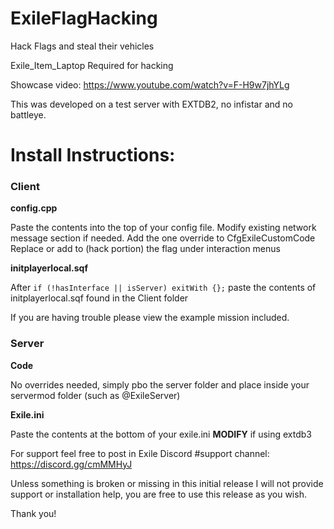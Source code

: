 # ExileFlagHacking
Hack Flags and steal their vehicles

Exile_Item_Laptop Required for hacking

Showcase video: https://www.youtube.com/watch?v=F-H9w7jhYLg

This was developed on a test server with EXTDB2, no infistar and no battleye.


# Install Instructions:

### Client

**config.cpp**

Paste the contents into the top of your config file. Modify existing network message section if needed.
Add the one override to CfgExileCustomCode
Replace or add to (hack portion) the flag under interaction menus

**initplayerlocal.sqf**

After `if (!hasInterface || isServer) exitWith {};` paste the contents of initplayerlocal.sqf found in the Client folder

If you are having trouble please view the example mission included.

### Server

**Code**

No overrides needed, simply pbo the server folder and place inside your servermod folder (such as @ExileServer)

**Exile.ini**

Paste the contents at the bottom of your exile.ini **MODIFY** if using extdb3

For support feel free to post in Exile Discord #support channel: https://discord.gg/cmMMHyJ

Unless something is broken or missing in this initial release I will not provide support or installation help, you are free to use this release as you wish.

Thank you!
